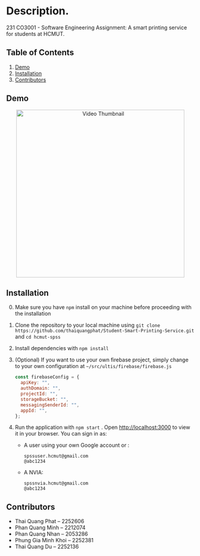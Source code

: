 # Description.

231 CO3001 - Software Engineering Assignment: A smart printing service for students at HCMUT.

## Table of Contents

1. [Demo](#demo)
2. [Installation](#installation)
3. [Contributors](#contributors)

## Demo

<div align="center">
  <a href="https://youtu.be/7C51aL3ncKY" target="_blank">
    <img src="https://img.youtube.com/vi/7C51aL3ncKY/maxresdefault.jpg" alt="Video Thumbnail" width="450" />
  </a>
</div>

## Installation

0. Make sure you have `npm` install on your machine before proceeding with the installation
1. Clone the repository to your local machine using `git clone https://github.com/thaiquangphat/Student-Smart-Printing-Service.git` and `cd hcmut-spss`
2. Install dependencies with `npm install`
3. (Optional) If you want to use your own firebase project, simply change to your own configuration at `~/src/ultis/firebase/firebase.js`

   ```javascript
   const firebaseConfig = {
     apiKey: "",
     authDomain: "",
     projectId: "",
     storageBucket: "",
     messagingSenderId: "",
     appId: "",
   };
   ```

4. Run the application with `npm start` . Open [http://localhost:3000](http://localhost:3000) to view it in your browser. You can sign in as:

   - A user using your own Google account or :

     ```
     spssuser.hcmut@gmail.com
     @abc1234
     ```

   - A NVIA:
     ```
     spssnvia.hcmut@gmail.com
     @abc1234
     ```

## Contributors

* Thai Quang Phat – 2252606
* Phan Quang Minh – 2212074
* Phan Quang Nhan – 2053286
* Phung Gia Minh Khoi – 2252381
* Thai Quang Du – 2252136
